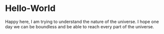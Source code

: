# Hello-World
Happy here, I am trying to understand the nature of the universe.
I hope one day we can be boundless and be able to reach every part of the universe.
